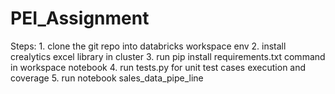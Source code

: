 # PEI_Assignment

Steps:
      1.  clone  the git repo into databricks workspace env
      2.  install crealytics excel library in cluster
      3.  run pip install requirements.txt command in workspace notebook
      4.  run tests.py for unit test cases execution and coverage
      5.  run notebook sales_data_pipe_line
      

      

